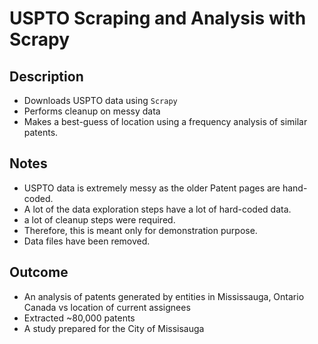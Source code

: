 # USPTO Scraping and Analysis with Scrapy
## Description
* Downloads USPTO data using `Scrapy`
* Performs cleanup on messy data
* Makes a best-guess of location using a frequency analysis of similar patents.

## Notes
* USPTO data is extremely messy as the older Patent pages are hand-coded.
* A lot of the data exploration steps have a lot of hard-coded data.
* a lot of cleanup steps were required.
* Therefore, this is meant only for demonstration purpose.
* Data files have been removed.

## Outcome
* An analysis of patents generated by entities in Mississauga, Ontario Canada vs location of current assignees
* Extracted ~80,000 patents
* A study prepared for the City of Missisauga
